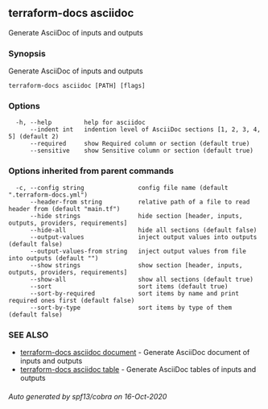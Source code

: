 ## terraform-docs asciidoc

Generate AsciiDoc of inputs and outputs

### Synopsis

Generate AsciiDoc of inputs and outputs

```
terraform-docs asciidoc [PATH] [flags]
```

### Options

```
  -h, --help         help for asciidoc
      --indent int   indention level of AsciiDoc sections [1, 2, 3, 4, 5] (default 2)
      --required     show Required column or section (default true)
      --sensitive    show Sensitive column or section (default true)
```

### Options inherited from parent commands

```
  -c, --config string               config file name (default ".terraform-docs.yml")
      --header-from string          relative path of a file to read header from (default "main.tf")
      --hide strings                hide section [header, inputs, outputs, providers, requirements]
      --hide-all                    hide all sections (default false)
      --output-values               inject output values into outputs (default false)
      --output-values-from string   inject output values from file into outputs (default "")
      --show strings                show section [header, inputs, outputs, providers, requirements]
      --show-all                    show all sections (default true)
      --sort                        sort items (default true)
      --sort-by-required            sort items by name and print required ones first (default false)
      --sort-by-type                sort items by type of them (default false)
```

### SEE ALSO

* [terraform-docs asciidoc document](/docs/formats/asciidoc-document.md)	 - Generate AsciiDoc document of inputs and outputs
* [terraform-docs asciidoc table](/docs/formats/asciidoc-table.md)	 - Generate AsciiDoc tables of inputs and outputs

###### Auto generated by spf13/cobra on 16-Oct-2020
